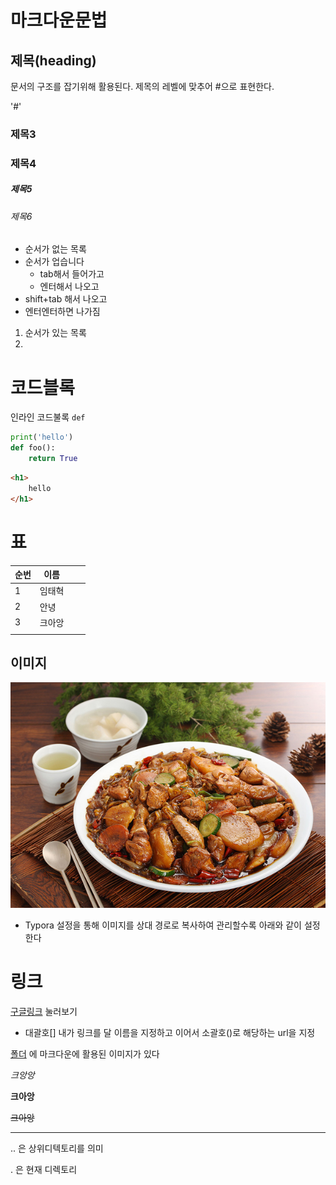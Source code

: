 # 마크다운문법

## 제목(heading)

문서의 구조를 잡기위해 활용된다. 제목의 레벨에 맞추어 #으로 표현한다.

'#'



### 제목3

### 제목4

##### 제목5

###### 제목6

* 순서가 없는 목록
* 순서가 업습니다
  * tab해서 들어가고
  * 엔터해서 나오고
* shift+tab 해서 나오고
* 엔터엔터하면 나가짐

1. 순서가 있는 목록
2. 

# 코드블록

인라인 코드불록 `def`  



```python
print('hello')
def foo():
	return True
```



```html
<h1>
	hello
</h1>
```



# 표

| 순번 | 이름   |      |      |
| ---- | ------ | ---- | ---- |
| 1    | 임태혁 |      |      |
| 2    | 안녕   |      |      |
| 3    | 크아앙 |      |      |
|      |        |      |      |

## 이미지

![찜닭](md-images/%EC%B0%9C%EB%8B%AD.jpg)

* Typora 설정을 통해 이미지를 상대 경로로 복사하여 관리할수록 아래와 같이 설정한다

# 링크

[구글링크](http://google.com) 눌러보기

* 대괄호[] 내가 링크를 달 이름을 지정하고 이어서 소괄호()로 해당하는 url을 지정

[폴더](./mg-images) 에 마크다운에 활용된 이미지가 있다

*크앙앙*

**크아앙**

~~크아앙~~

----

.. 은 상위디텍토리를 의미

. 은 현재 디렉토리
